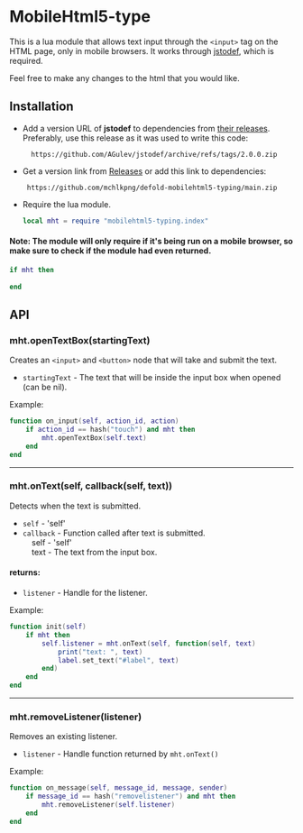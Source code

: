 # MobileHtml5-type
This is a lua module that allows text input through the `<input>`  tag on the HTML page, only in mobile browsers. It works through [jstodef](https://github.com/AGulev/jstodef), which is required.

Feel free to make any changes to the html that you would like.


## Installation

 - Add a version URL of **jstodef** to dependencies from [their releases](https://github.com/AGulev/jstodef/releases). Preferably, use this release as it was used to write this code:
 
		 https://github.com/AGulev/jstodef/archive/refs/tags/2.0.0.zip
 - Get a version link from [Releases](https://github.com/mchlkpng/defold-mobilehtml5-typing/releases/) or add this link to dependencies:
	
		https://github.com/mchlkpng/defold-mobilehtml5-typing/main.zip

 - Require the lua module.

    ```lua
    local mht = require "mobilehtml5-typing.index"
    ```
  #### Note: The module will only require if it's being run on a mobile browser, so make sure to check if the module had even returned.
```lua
if mht then
	
end
```
## API
### mht.openTextBox(startingText)
Creates an ``<input>`` and ``<button>`` node that will take and submit the text.

 
 - `startingText` - The text that will be inside the input box when opened (can be nil).


Example:
``` lua
function on_input(self, action_id, action)
    if action_id == hash("touch") and mht then
        mht.openTextBox(self.text)
    end
end
```
<hr>

### mht.onText(self, callback(self, text))
Detects when the text is submitted.

 - `self` - 'self'
 - `callback` - Function called after text is submitted. <br>
&nbsp;&nbsp;&nbsp;&nbsp;self - 'self' <br>
&nbsp;&nbsp;&nbsp;&nbsp;text - The text from the input box.

#### returns:

 - `listener` - Handle for the listener.

Example:
```lua
function init(self)
	if mht then
        self.listener = mht.onText(self, function(self, text)
            print("text: ", text)
            label.set_text("#label", text)
        end)
    end
end
```
<hr>

### mht.removeListener(listener)
Removes an existing listener.

- `listener` - Handle function returned by `mht.onText()`

Example:
```lua
function on_message(self, message_id, message, sender)
	if message_id == hash("removelistener") and mht then
	    mht.removeListener(self.listener)
    end
end
```

        

